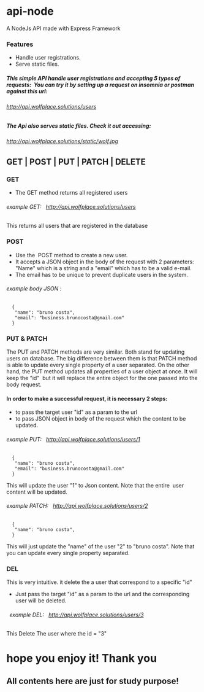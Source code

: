 # api-node
A NodeJs API made with Express Framework
### Features
- Handle user registrations.
- Serve static files.
##### This simple API handle user registrations and accepting 5 types of requests:  You can try it by setting up a request on insomnia or postman against this url: 
###### http://api.wolfplace.solutions/users
##### The Api also serves static files. Check it out accessing: 
###### http://api.wolfplace.solutions/static/wolf.jpg
###
## GET | POST | PUT | PATCH | DELETE
### GET 
- The GET method returns all registered users
###### example GET:   http://api.wolfplace.solutions/users
This returns all users that are registered in the database
### POST 
- Use the  POST method to create a new user. 
- It accepts a JSON object in the body of the request with 2 parameters: "Name" which is a string and a "email" which has to be a valid e-mail.
- The email has to be unique to prevent duplicate users in the system.  
###### example body JSON :
```
  {
   "name": "bruno costa",
   "email": "business.brunocosta@gmail.com"
  }
```
### PUT & PATCH
The PUT and PATCH methods are very similar. Both stand for updating users on database. 
The big difference between them is that PATCH method is able to update every single property of a user separated.
On the other hand, the PUT method updates all properties of a user object at once. It will keep the "id"  but it will replace the entire object for the one passed into the body request.
#### In order to make a successful request, it is necessary 2 steps: 
- to pass the target user "id" as a param to the url 
- to pass JSON object in body of the request which the content to be updated.
###### example PUT:   http://api.wolfplace.solutions/users/1
```
  {
   "name": "bruno costa",
   "email": "business.brunocosta@gmail.com"
  }
```
This will update the user "1" to Json content. Note that the entire  user content will be updated.
###### example PATCH:   http://api.wolfplace.solutions/users/2     
```
  {
   "name": "bruno costa",
  }
```
This will just update the "name" of the user "2" to "bruno costa". Note that you can update every single property separated.
### DEL
This is very intuitive. it delete the a user that correspond to a specific "id"
- Just pass the target "id" as a param to the url and the corresponding user will be deleted.
######   example DEL:   http://api.wolfplace.solutions/users/3
This Delete The user where the id = "3"
## 
# hope you enjoy it! Thank you
##
## All contents here are just for study purpose!
